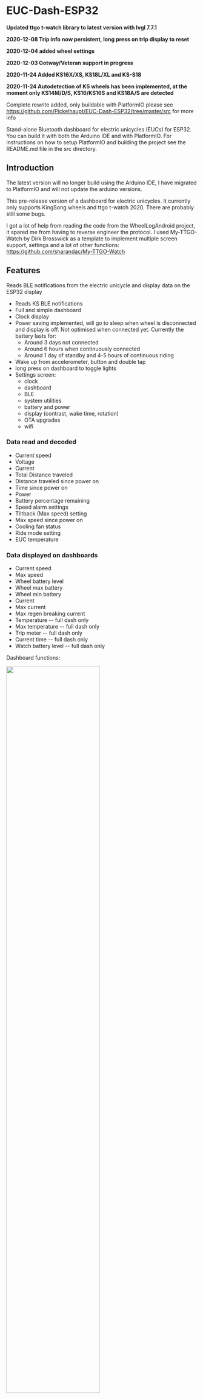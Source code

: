 # EUC-Dash-ESP32

**Updated ttgo t-watch library to latest version with lvgl 7.7.1**

**2020-12-08 Trip info now persistent, long press on trip display to reset**

**2020-12-04 added wheel settings**

**2020-12-03 Gotway/Veteran support in progress**

**2020-11-24 Added KS16X/XS, KS18L/XL and KS-S18**

**2020-11-24 Autodetection of KS wheels has been implemented, at the moment only KS14M/D/S, KS16/KS16S and KS18A/S are detected**


Complete rewrite added, only buildable with PlatformIO please see https://github.com/Pickelhaupt/EUC-Dash-ESP32/tree/master/src for more info

Stand-alone Bluetooth dashboard for electric unicycles (EUCs) for ESP32.
You can build it with both the Arduino IDE and with PlatformIO.
For instructions on how to setup PlatformIO and building the project see the README.md file in the src directory.

## Introduction
The latest version will no longer build using the Arduino IDE, I have migrated to PlatformIO and will not update the arduino versions.

This pre-release version of a dashboard for electric unicycles. It currently only supports KingSong wheels and ttgo t-watch 2020. There are probably still some bugs. 

I got a lot of help from reading the code from the WheelLogAndroid project, it spared me from having to reverse engineer the protocol.
I used My-TTGO-Watch by Dirk Brosswick as a template to implement multiple screen support, settings and a lot of other functions:
https://github.com/sharandac/My-TTGO-Watch


## Features
Reads BLE notifications from the electric unicycle and display data on the ESP32 display
- Reads KS BLE notifications
- Full and simple dashboard
- Clock display
- Power saving implemented, will go to sleep when wheel is disconnected and display is off. Not optimised when connected yet. Currently the battery lasts for:
  - Around 3 days not connected
  - Around 6 hours when continuously connected
  - Around 1 day of standby and 4-5 hours of continuous riding
- Wake up from accelerometer, button and double tap
- long press on dashboard to toggle lights
- Settings screen:
  - clock
  - dashboard
  - BLE
  - system utilities
  - battery and power
  - display (contrast, wake time, rotation)
  - OTA upgrades
  - wifi

### Data read and decoded
- Current speed
- Voltage
- Current
- Total Distance traveled
- Distance traveled since power on
- Time since power on
- Power
- Battery percentage remaining
- Speed alarm settings
- Tiltback (Max speed) setting
- Max speed since power on
- Cooling fan status
- Ride mode setting
- EUC temperature
### Data displayed on dashboards
- Current speed 
- Max speed
- Wheel battery level
- Wheel max battery
- Wheel min battery
- Current
- Max current
- Max regen breaking current
- Temperature -- full dash only
- Max temperature -- full dash only
- Trip meter -- full dash only
- Current time -- full dash only
- Watch battery level -- full dash only

Dashboard functions:
<div> 
<img src="https://github.com/Pickelhaupt/EUC-Dash-ESP32/raw/master/Images/dashboards-s.png" width="70%" align="center"/>
</div>

Dashboard alerts:
<div> 
<img src="https://github.com/Pickelhaupt/EUC-Dash-ESP32/raw/master/Images/alerts-note-s.png" width="60%" align="center"/>
</div>

### Other screens
- Time and date screen
- Settings screen
- trip info screen
- wheel info screen

Screen layout:
<div> 
<img src="https://github.com/Pickelhaupt/EUC-Dash-ESP32/raw/master/Images/maintile-s.png" width="80%" align="center"/>
</div>

Map of all settings screens:
<div> 
<img src="https://github.com/Pickelhaupt/EUC-Dash-ESP32/raw/master/Images/settingsmanual2s.png" width="100%" align="center"/>
</div>

### Supported Models
Only supports Kingsong wheels at the moment. it autodetects the following models:
- KS14M/D/S
- KS16/KS16/S/X/XS
- KS18A/S/L/XL
- KS-S18

Gotway support is being actively worked on.
## Screenshots
Some new screenshots, colours are a bit off though
<div> 
  <img src="https://github.com/Pickelhaupt/EUC-Dash-ESP32/raw/master/Images/20201114_005122-fix_proc.jpg" width="20%" align="left"/>
  <img src="https://github.com/Pickelhaupt/EUC-Dash-ESP32/raw/master/Images/20201114_005212-fix_proc.jpg" width="20%" align="center"/>
  <img src="https://github.com/Pickelhaupt/EUC-Dash-ESP32/raw/master/Images/20201114_005143-fix_proc.jpg" width="20%" align="left"/>
  
  <img src="https://github.com/Pickelhaupt/EUC-Dash-ESP32/raw/master/Images/20201114_005231-fix_proc.jpg" width="20%" align="center"/>
</div>

## Dependencies
### Required libraries:
Libraries are downloaded automatically by PlatformIO when compiling for the first time.
- TTGO T-Watch Library; modified version with LVGL 7.6
- AsyncTCP@>=1.1.1
- ArduinoJson@>=6.15.2
- PubSubClient@>=2.8

## Bugs and issues
- I have not verified if the http upgrade feature works, also the published firmware is out of date.

## Todo
- Support for more wheel brands (Gotway/Veteran, Inmotion, Ninebot planned)
- Autodetection of wheel make and model --done, only detects KS at this time

## Building the project
Requires PlatformIO and driver for the USB chip in the t-watch. for more info see: 
https://github.com/Pickelhaupt/EUC-Dash-ESP32/tree/master/src
## Connecting to the wheel
It should connect automatically when it finds a compatible wheel when the screen is on, it will not connect when screen is off as the device is in sleep mode. However there is currently no function implemented to make it possible to choose what wheel it will connect to of there are more than one compatible wheel in range, it will simply connect to the first one it finds. Also it will not autodetect the wheel model. Edit the wheelmodel string in Kingsong.cpp (initks function at the bottom of the file)
